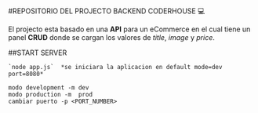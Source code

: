 #REPOSITORIO DEL PROJECTO BACKEND CODERHOUSE 💻

El projecto esta basado en una **API** para un eCommerce en el cual tiene un panel **CRUD** donde se cargan los valores de *title*, *image* y *price*. 

##START SERVER

    `node app.js`  *se iniciara la aplicacion en default mode=dev port=8080*

    modo development -m dev
    modo production -m  prod
    cambiar puerto -p <PORT_NUMBER>
